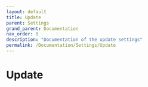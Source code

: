 ```yaml
---
layout: default
title: Update
parent: Settings
grand_parent: Documentation
nav_order: 8
description: "Documentation of the update settings"
permalink: /Documentation/Settings/Update
---
```


# Update
